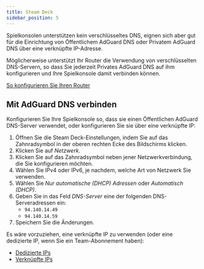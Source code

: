 ```yaml
---
title: Steam Deck
sidebar_position: 5
---
```


Spielkonsolen unterstützen kein verschlüsseltes DNS, eignen sich aber gut für die Einrichtung von Öffentlichem AdGuard DNS oder Privatem AdGuard DNS über eine verknüpfte IP-Adresse.

Möglicherweise unterstützt Ihr Router die Verwendung von verschlüsselten DNS-Servern, so dass Sie jederzeit Privates AdGuard DNS auf ihm konfigurieren und Ihre Spielkonsole damit verbinden können.

[So konfigurieren Sie Ihren Router](/private-dns/connect-devices/routers/routers.md)

## Mit AdGuard DNS verbinden

Konfigurieren Sie Ihre Spielkonsole so, dass sie einen Öffentlichen AdGuard DNS-Server verwendet, oder konfigurieren Sie sie über eine verknüpfte IP:

1. Öffnen Sie die Steam Deck-Einstellungen, indem Sie auf das Zahnradsymbol in der oberen rechten Ecke des Bildschirms klicken.
2. Klicken Sie auf _Netzwerk_.
3. Klicken Sie auf das Zahnradsymbol neben jener Netzwerkverbindung, die Sie konfigurieren möchten.
4. Wählen Sie IPv4 oder IPv6, je nachdem, welche Art von Netzwerk Sie verwenden.
5. Wählen Sie _Nur automatische (DHCP) Adressen_ oder _Automatisch (DHCP)_.
6. Geben Sie in das Feld _DNS-Server_ eine der folgenden DNS-Serveradressen ein:
   - `94.140.14.49`
   - `94.140.14.59`
7. Speichern Sie die Änderungen.

Es wäre vorzuziehen, eine verknüpfte IP zu verwenden (oder eine dedizierte IP, wenn Sie ein Team-Abonnement haben):

- [Dedizierte IPs](/private-dns/connect-devices/other-options/dedicated-ip.md)
- [Verknüpfte IPs](/private-dns/connect-devices/other-options/linked-ip.md)
